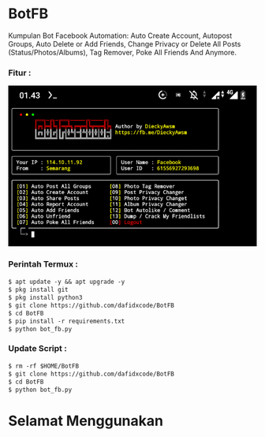 # BotFB
Kumpulan Bot Facebook Automation:
Auto Create Account, Autopost Groups, Auto Delete or Add Friends, Change Privacy or Delete All Posts (Status/Photos/Albums), Tag Remover, Poke All Friends And Anymore.


### Fitur :
   ![Screenshot](screenshot.png)
   
### Perintah Termux :
    $ apt update -y && apt upgrade -y
    $ pkg install git
    $ pkg install python3
    $ git clone https://github.com/dafidxcode/BotFB
    $ cd BotFB
    $ pip install -r requirements.txt
    $ python bot_fb.py

### Update Script :
    $ rm -rf $HOME/BotFB
    $ git clone https://github.com/dafidxcode/BotFB
    $ cd BotFB
    $ python bot_fb.py


# Selamat Menggunakan
